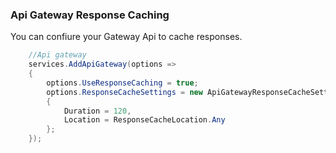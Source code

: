 ### Api Gateway Response Caching

You can confiure your Gateway Api to cache responses.

```C#
    //Api gateway
    services.AddApiGateway(options =>
    {
        options.UseResponseCaching = true;
        options.ResponseCacheSettings = new ApiGatewayResponseCacheSettings
        {
            Duration = 120,
            Location = ResponseCacheLocation.Any
        };
    });
```